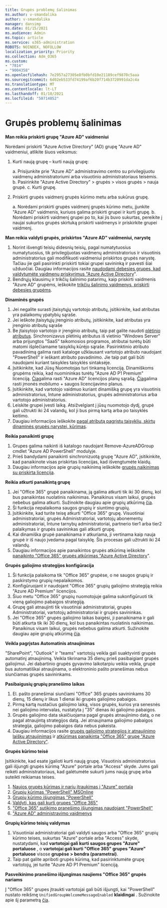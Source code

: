 ```yaml
---
title: Grupės problemų šalinimas
ms.author: v-smandalika
author: v-smandalika
manager: dansimp
ms.date: 01/15/2021
ms.audience: Admin
ms.topic: article
ms.service: o365-administration
ROBOTS: NOINDEX, NOFOLLOW
localization_priority: Priority
ms.collection: Adm_O365
ms.custom:
- "7814"
- "9004358"
ms.openlocfilehash: 7e2957a27305e8fb0bfd10e21189cef9870c5aaa
ms.sourcegitcommit: 6d02eb533fd74199af6b20f714b3720991da2c4a
ms.translationtype: MT
ms.contentlocale: lt-LT
ms.lasthandoff: 01/18/2021
ms.locfileid: "50714052"
---
```

# <a name="troubleshoot-group-issues"></a>Grupės problemų šalinimas

**Man reikia priskirti grupę "Azure AD" vaidmeniui**

Norėdami priskirti "Azure Active Directory" (AD) grupę "Azure AD" vaidmeniui, atlikite šiuos veiksmus:

1. Kurti naują grupę – kurti naują grupę:

    a. Prisijunkite prie "Azure AD" administravimo centro su privilegijuotu vaidmenų administratoriumi arba visuotinio administratoriaus teisėmis. 
    b. Pasirinkite "Azure Active Directory" > grupės > visos grupės > nauja grupė. 
    c. Kurti grupę.

2. Priskirti grupės vaidmenį grupės kūrimo metu arba sukūrus grupę.

    a. Norėdami priskirti grupės vaidmenį grupės kūrimo metu, įjunkite "Azure AD" vaidmenis, kuriuos galima priskirti grupei ir kurti grupę.
    b. Norėdami priskirti vaidmenį grupei po to, kai jis buvo sukurtas, pereikite į naujai sukurtos grupės skirtuką priskirti vaidmenys ir priskirkite grupei vaidmenį.

**Man reikia valdyti grupės, priskirtos "Azure AD" vaidmeniui, narystę**

1. Norint išvengti teisių didesnių teisių, pagal numatytuosius numatytuosius, tik privilegijuotas vaidmenų administratorius ir visuotinis administratorius gali modifikuoti vaidmeniui priskirtos grupės narystę. Tačiau jie gali pasirinkti priskirti tokiai grupei savininką ir pavesti šiai užduočiai. Daugiau informacijos rasite [naudodami debesies grupes, kad valdytumėte vaidmenų priskyrimus "Azure Active Directory](https://docs.microsoft.com/azure/active-directory/roles/groups-concept)".
2. Bendrųjų klausimų ir trikčių šalinimo patarimų, kaip priskirti vaidmenis "Azure AD" grupėms, ieškokite [trikčių šalinimo vaidmenys, priskirti debesies grupėms](https://docs.microsoft.com/azure/active-directory/roles/groups-faq-troubleshooting).

**Dinaminės grupės**

1. Jei negalite surasti įtaisytųjų vartotojo atributų, įsitikinkite, kad atributas yra palaikomų ypatybių sąraše.
2. Jei ieškote įtaisytųjų įrenginio atributų, įsitikinkite, kad atributas yra įrenginio atributų sąraše 
3. Be įtaisytojo vartotojo ir įrenginio atributų, taip pat galite naudoti [plėtinio atributus](https://docs.microsoft.com/azure/active-directory/enterprise-users/groups-dynamic-membership#extension-properties-and-custom-extension-properties). Sinchronizavus plėtinių atributus iš vietinio "Windows Server" arba prijungtos "SaaS" taikomosios programos, atributai turėtų būti matomi išplečiamame taisyklių kūrėjo sąraše. Pasirinktinio atributo pavadinimą galima rasti kataloge užklausant vartotojo atributo naudojant "PowerShell" ir ieškant atributo pavadinimo. Jie taip pat gali būti naudojami kuriant taisykles taisyklės sintaksėje.
4. Įsitikinkite, kad Jūsų Nuomotojas turi tinkamą licenciją. Dinamiškoms grupėms reikia, kad nuomininkas turėtų "Azure AD P1 Premium" licenciją. [Čia](https://azure.microsoft.com/pricing/details/active-directory/)galima rasti "Azure AD" licencijos planų sąrašą. [Čia](https://www.microsoft.com/microsoft-365/enterprise-mobility-security/compare-plans-and-pricing)galima rasti įmonės mobilumo + saugos licencijavimo planus.
5. Įsitikinkite, kad vartotojo vaidmuo kuriant dinamišką grupę yra visuotinis administratorius, Intune administratorius, grupės administratorius arba vartotojo administratorius.
6. Leiskite grupei įvesti laiką. Atsižvelgiant į jūsų nuomotojo dydį, grupė gali užtrukti iki 24 valandų, kol ji bus pirmą kartą arba po taisyklės keitimo.
7. Daugiau informacijos ieškokite [pagal atributą pagrįstų taisyklių, skirtų dinaminės grupės narystei, kūrimas](https://docs.microsoft.com/azure/active-directory/enterprise-users/groups-dynamic-membership).

**Reikia panaikinti grupę**

1. Grupes galima naikinti iš katalogo naudojant Remove-AzureADGroup cmdlet "Azure AD PowerShell" modulyje.
2. Prieš bandydami panaikinti sinchronizuotą grupę "Azure AD", įsitikinkite, kad panaikinote visas priskirtas licencijas, kad išvengtumėte klaidų.
3. Daugiau informacijos apie grupių naikinimą ieškokite [grupės naikinimas su priskirta licencija](https://docs.microsoft.com/azure/active-directory/enterprise-users/licensing-group-advanced#deleting-a-group-with-an-assigned-license).

**Reikia atkurti panaikintą grupę**

1. Jei "Office 365" grupė panaikinama, ją galima atkurti tik iki 30 dienų, kol bus panaikintas nuolatinis naikinimas. Panaikinus visam laikui, grupės nebebus galima atkurti. Sužinokite daugiau apie grupių atkūrimą [čia](https://docs.microsoft.com/azure/active-directory/enterprise-users/groups-restore-deleted).
2. Ši funkcija nepalaikoma saugos grupių ir siuntimo grupių.
3. Įsitikinkite, kad turite teisę atkurti "Office 365" grupę. Visuotiniai administratoriai, grupės Administratoriai, vartotojų abonementų administratoriai, Intune tarnybų administratoriai, partnerio tier1 arba tier2 palaikymas ir grupės savininkas gali atkurti grupę.
4. Kai dinamiška grupė panaikinama ir atkuriama, ji vertinama kaip nauja grupė ir iš naujo įvedama pagal taisyklę. Šis procesas gali užtrukti iki 24 valandų.
5. Daugiau informacijos apie panaikintos grupės atkūrimą ieškokite [panaikinto "Office 365" grupės atkūrimas "Azure Active Directory](https://docs.microsoft.com/azure/active-directory/enterprise-users/groups-restore-deleted)".

**Grupės galiojimo strategijos konfigūracija**

1. Ši funkcija palaikoma tik "Office 365" grupėse, o ne saugos grupių ir paskirstymo grupių nepalaikomos.
2. Konfigūruojant ir naudojant "Office 365" grupių galiojimo strategiją reikia "Azure AD Premium" licencijos.
3. Šiuo metu "Office 365" grupių nuomotojuje galima sukonfigūruoti tik vieną galiojimo pabaigos strategiją.
4. Grupę gali atnaujinti tik visuotiniai administratoriai, grupės Administratoriai, vartotojų administratoriai ir grupės savininkas.
5. Jei "Office 365" grupės galiojimo laikas baigėsi, ji panaikinama ir gali būti atkurta tik iki 30 dienų, kol bus panaikintas nuolatinis naikinimas. Panaikinus visam laikui, grupės nebebus galima atkurti. Sužinokite daugiau apie grupių atkūrimą [čia](https://docs.microsoft.com/azure/active-directory/enterprise-users/groups-restore-deleted).

**Veikla pagrįstas Automatinis atnaujinimas**

"SharePoint", "Outlook" ir "teams" vartotojų veikla gali suaktyvinti grupės automatinį atnaujinimą. Veikla tikrinama 35 dienų prieš pasibaigiant grupės galiojimui. Jei dabartinio grupės gyvavimo laikotarpiu veikia veikla, grupė bus automatiškai atnaujinama, o elektroninio pašto pranešimas nebus siunčiamas grupės savininkams.

**Pasibaigusių grupių pranešimo laikas**

1. El. pašto pranešimai siunčiami "Office" 365 grupės savininkams 30 dienų, 15 dienų ir likus 1 dienai iki grupės galiojimo pabaigos.
2. Pirmą kartą nustačius galiojimo laiką, visos grupės, kurios yra senesnės nei galiojimo intervalas, nustatyta į "35" dienas iki galiojimo pabaigos.
3. Grupės galiojimo data skaičiuojama pagal grupės atnaujinimo datą, o ne pagal atnaujintą strategijos datą. Jei atnaujinama galiojimo pabaigos strategija, galiojimo pabaigos data nebus pakeista.
4. Daugiau informacijos rasite [grupės galiojimo strategijos ir atnaujinimo laiškų atnaujinimas](https://docs.microsoft.com/azure/active-directory/enterprise-users/groups-lifecycle) ir [atkūrimas panaikintą "Office 365" grupę "Azure Active Directory"](https://docs.microsoft.com/azure/active-directory/enterprise-users/groups-restore-deleted).

**Grupės kūrimo teisė**

Įsitikinkite, kad esate įgalioti kurti naują grupę. Visuotinis administratorius gali išjungti grupės kūrimą "Azure" portale arba "Access" skyde. Jums gali reikėti administratoriaus, kad galėtumėte sukurti jums naują grupę arba suteikti reikiamas teises.

1. [Naujos grupės kūrimas ir narių įtraukimas į "Azure" portalą](https://docs.microsoft.com/azure/active-directory/fundamentals/active-directory-groups-create-azure-portal)
2. [Grupių kūrimas "PowerShell" MSOnline](https://docs.microsoft.com/azure/active-directory/enterprise-users/groups-settings-v2-cmdlets#create-groups)
3. [Grupių kūrimo išjungimas "PowerShell"](https://docs.microsoft.com/azure/active-directory/enterprise-users/groups-settings-v2-cmdlets#disable-group-creation-by-your-users) 
4. [Valdyti, kas gali kurti grupes "Office 365"](https://docs.microsoft.com/microsoft-365/solutions/manage-creation-of-groups) 
5. ["Office 365" sutikimo pranešimo išjungimas naudojant "PowerShell"](https://docs.microsoft.com/powershell/module/exchange/set-unifiedgroup)
6. ["Azure AD" administravimo vaidmenys](https://docs.microsoft.com/azure/active-directory/roles/permissions-reference)

**Grupių kūrimo teisių valdymas**

1. Visuotiniai administratoriai gali valdyti saugos arba "Office 365" grupių kūrimo teises, sukurtas "Azure" portale arba "Access" skyde, nustatydami, kad **vartotojai gali kurti saugos grupes "Azure" portaluose** , o **vartotojai gali kurti "Office 365" grupes "Azure" portaluose** visose **grupėse > bendra (parametrai)**.
2. Taip pat galite apriboti grupės kūrimą, kad pasirinktumėte grupę vartotojų, jei turite "Azure AD P1 Premium" licenciją.

**Pasveikinimo pranešimo išjungimas naujiems "Office 365" grupės nariams**

Į "Office 365" grupes įtraukti vartotojai gali būti išjungti, kai "PowerShell" nustato reikšmę `UnifiedGroupWelcomeMessageEnabled` **klaidingai** . Sužinokite apie šį parametrą [čia](https://docs.microsoft.com/powershell/module/exchange/set-unifiedgroup).













